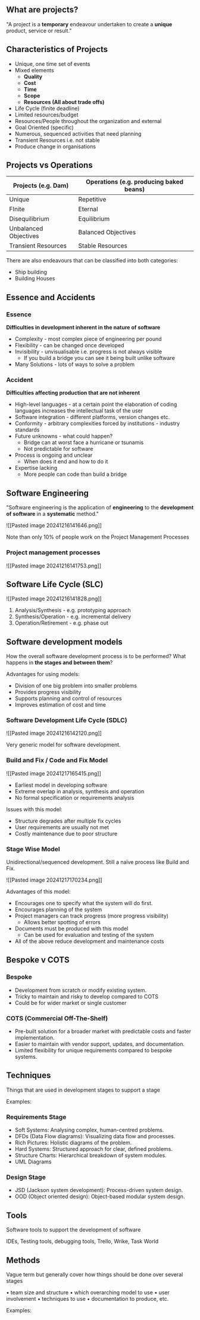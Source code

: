 


## What are projects?

"A project is a **temporary** endeavour undertaken to create a **unique** product, service or result."
## Characteristics of Projects

- Unique, one time set of events
- Mixed elements
	- **Quality**
	- **Cost**
	- **Time**
	- **Scope**
	- **Resources (All about trade offs)**
- Life Cycle (finite deadline)
- Limited resources/budget
- Resources/People throughout the organization and external
- Goal Oriented (specific)
- Numerous, sequenced activities that need planning
- Transient Resources i.e. not stable
- Produce change in organisations

## Projects vs Operations

| **Projects** (e.g. Dam) | **Operations** (e.g. producing baked beans) |
| ----------------------- | ------------------------------------------- |
| Unique                  | Repetitive                                  |
| FInite                  | Eternal                                     |
| Disequilibrium          | Equilibrium                                 |
| Unbalanced Objectives   | Balanced Objectives                         |
| Transient Resources     | Stable Resources                            |

There are also endeavours that can be classified into both categories:

- Ship building
- Building Houses

## Essence and Accidents

### Essence

**Difficulties in development inherent in the nature of software**

- Complexity - most complex piece of engineering per pound
- Flexibility - can be changed once developed
- Invisibility - unvisualisable i.e. progress is not always visible
	- If you build a bridge you can see it being built unlike software
- Many Solutions - lots of ways to solve a problem

### Accident 

**Difficulties affecting production that are not inherent**

- High-level languages - at a certain point the elaboration of coding languages increases the intellectual task of the user
- Software integration - different platforms, version changes etc.
- Conformity - arbitrary complexities forced by institutions - industry standards
- Future unknowns - what could happen?
	- Bridge can at worst face a hurricane or tsunamis
	- Not predictable for software
- Process is ongoing and unclear
	- When does it end and how to do it
- Expertise lacking 
	- More people can code than build a bridge

## Software Engineering

"Software engineering is the application of **engineering**
to the **development of software** in a **systematic** method."

![[Pasted image 20241216141646.png]]

Note than only 10% of people work on the Project Management Processes

### Project management processes

![[Pasted image 20241216141753.png]]

## Software Life Cycle (SLC)

![[Pasted image 20241216141828.png]]

1. Analysis/Synthesis - e.g. prototyping approach
2. Synthesis/Operation - e.g. incremental delivery
3. Operation/Retirement - e.g. phase out

## Software development models

How the overall software development process is to be performed? What happens in **the stages and between them**?

Advantages for using models:

- Division of one big problem into smaller problems
- Provides progress visibility
- Supports planning and control of resources
- Improves estimation of cost and time

### Software Development Life Cycle (SDLC)

![[Pasted image 20241216142120.png]]

Very generic model for software development. 

### Build and Fix / Code and Fix Model

![[Pasted image 20241217165415.png]]

- Earliest model in developing software
- Extreme overlap in analysis, synthesis and operation
- No formal specification or requirements analysis

Issues with this model:

- Structure degrades after multiple fix cycles
- User requirements are usually not met
- Costly maintenance due to poor structure

### Stage Wise Model

Unidirectional/sequenced development. Still a naïve process like Build and Fix.

![[Pasted image 20241217170234.png]]

Advantages of this model:

- Encourages one to specify what the system will do first.
- Encourages planning of the system
- Project managers can track progress (more progress visibility)
	- Allows better spotting of errors
- Documents must be produced with this model
	- Can be used for evaluation and testing of the system
- All of the above reduce development and maintenance costs

## Bespoke v COTS

### Bespoke

- Development from scratch or modify existing system.
- Tricky to maintain and risky to develop compared to COTS
- Could be for wider market or single customer

### COTS (Commercial Off-The-Shelf)

- Pre-built solution for a broader market with predictable costs and faster implementation.
- Easier to maintain with vendor support, updates, and documentation.
- Limited flexibility for unique requirements compared to bespoke systems.

## Techniques

Things that are used in development stages to support a stage

Examples:
### Requirements Stage

- Soft Systems: Analysing complex, human-centred problems.
- DFDs (Data Flow diagrams): Visualizing data flow and processes.
- Rich Pictures: Holistic diagrams of the problem.
- Hard Systems: Structured approach for clear, defined problems.
- Structure Charts: Hierarchical breakdown of system modules.
- UML Diagrams

### Design Stage

- JSD (Jackson system development): Process-driven system design.
- OOD (Object oriented design): Object-based modular system design.

## Tools

Software tools to support the development of software

IDEs, Testing tools, debugging tools, Trello, Wrike, Task World

## Methods

Vague term but generally cover how things should be done over several stages 

• team size and structure
• which overarching model to use
• user involvement
• techniques to use
• documentation to produce, etc.

Examples:


